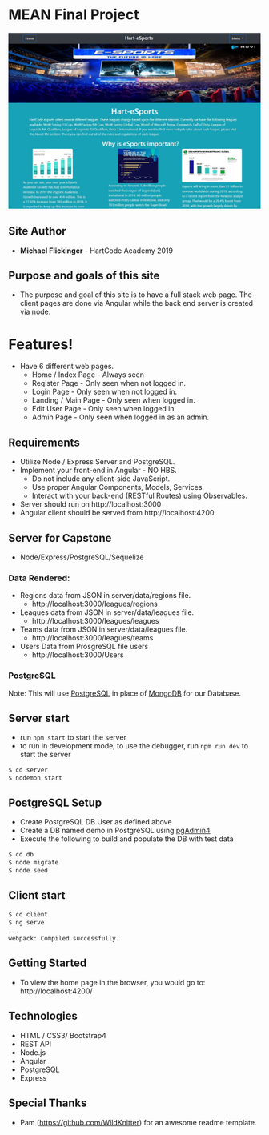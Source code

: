# MEAN Final Project

![IndexPage](client/src/assets/img/readme_main.JPG)

## Site Author
* **Michael Flickinger** - HartCode Academy 2019

## Purpose and goals of this site
- The purpose and goal of this site is to have a full stack web page. The client pages are done via Angular while the back end server is created via node.

# Features!

  - Have 6 different web pages.
    - Home / Index Page - Always seen 
    - Register Page - Only seen when not logged in.
    - Login Page - Only seen when not logged in.
    - Landing / Main Page - Only seen when logged in.
    - Edit User Page - Only seen when logged in.
    - Admin Page - Only seen when logged in as an admin.


## Requirements
  - Utilize Node / Express Server and PostgreSQL.
  - Implement your front-end in Angular - NO HBS.
    - Do not include any client-side JavaScript.
    - Use proper Angular Components, Models, Services.
    - Interact with your back-end (RESTful Routes) using Observables.
 - Server should run on http://localhost:3000
 - Angular client should be served from http://localhost:4200

## Server for Capstone 
- Node/Express/PostgreSQL/Sequelize

### Data Rendered:
- Regions data from JSON in server/data/regions file.
    - http://localhost:3000/leagues/regions
- Leagues data from JSON in server/data/leagues file.
    - http://localhost:3000/leagues/leagues
- Teams data from JSON in server/data/leagues file.
    - http://localhost:3000/leagues/teams
- Users Data from ProsgreSQL file users
    - http://localhost:3000/Users

### PostgreSQL
Note: This will use [PostgreSQL](https://www.postgresql.org/) in place of [MongoDB](https://www.mongodb.com/) for our Database. 

## Server start
+ run ```npm start``` to start the server
+ to run in development mode, to use the debugger, run ```npm run dev``` to start the server
```
$ cd server
$ nodemon start
```
## PostgreSQL Setup
+ Create PostgreSQL DB User as defined above
+ Create a DB named demo in PostgreSQL using [pgAdmin4](http://127.0.0.1:49799/browser/)
+ Execute the following to build and populate the DB with test data
```
$ cd db
$ node migrate
$ node seed
```

## Client start

```
$ cd client
$ ng serve
...
webpack: Compiled successfully.
```

## Getting Started
- To view the home page in the browser, you would go to:
http://localhost:4200/

## Technologies
+ HTML / CSS3/ Bootstrap4
+ REST API
+ Node.js
+ Angular
+ PostgreSQL
+ Express

## Special Thanks
- Pam (https://github.com/WildKnitter) for an awesome readme template.
